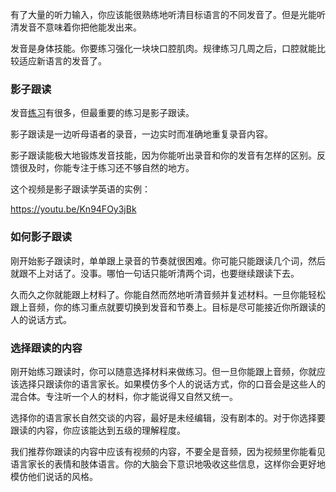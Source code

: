 有了大量的听力输入，你应该能很熟练地听清目标语言的不同发音了。但是光能听清发音不意味着你把他能发出来。

发音是身体技能。你要练习强化一块块口腔肌肉。规律练习几周之后，口腔就能比较适应新语言的发音了。

### 影子跟读

发音[练习](https://refold.la/roadmap/stage-3/b/pronunciation-training)有很多，但最重要的练习是影子跟读。

影子跟读是一边听母语者的录音，一边实时而准确地重复录音内容。

影子跟读能极大地锻炼发音技能，因为你能听出录音和你的发音有怎样的区别。反馈很及时，你能专注于练习还不够自然的地方。

这个视频是影子跟读学英语的实例：

https://youtu.be/Kn94FOy3jBk

### 如何影子跟读

刚开始影子跟读时，单单跟上录音的节奏就很困难。你可能只能跟读几个词，然后就跟不上对话了。没事。哪怕一句话只能听清两个词，也要继续跟读下去。

久而久之你就能跟上材料了。你能自然而然地听清音频并复述材料。一旦你能轻松跟上音频，你的练习重点就要切换到发音和节奏上。目标是尽可能接近你所跟读的人的说话方式。

### 选择跟读的内容

刚开始练习跟读时，你可以随意选择材料来做练习。但一旦你能跟上音频，你就应该选择只跟读你的语言家长。如果模仿多个人的说话方式，你的口音会是这些人的混合体。专注听一个人的材料，你才能说得又自然又统一。

选择你的语言家长自然交谈的内容，最好是未经编辑，没有剧本的。对于你选择要跟读的内容，你应该能达到五级的理解程度。

我们推荐你跟读的内容中应该有视频的内容，不要全是音频，因为视频里你能看见语言家长的表情和肢体语言。你的大脑会下意识地吸收这些信息，这样你会更好地模仿他们说话的风格。
